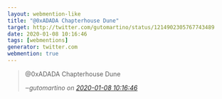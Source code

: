 ```yaml
---
layout: webmention-like
title: "@0xADADA Chapterhouse Dune"
target: http://twitter.com/gutomartino/status/1214902305767743489
date: 2020-01-08 10:16:46
tags: [webmentions]
generator: twitter.com
webmention: true
---
```


<blockquote class="external-citation">
  <p>
    @0xADADA Chapterhouse Dune
  </p>
  <cite>‒<span class="p-author p-name">gutomartino</span>
    on
    <a href="http://twitter.com/gutomartino/status/1214902305767743489" rel="external nofollow" target="_blank">2020-01-08 10:16:46</a>
  </cite>
</blockquote>
